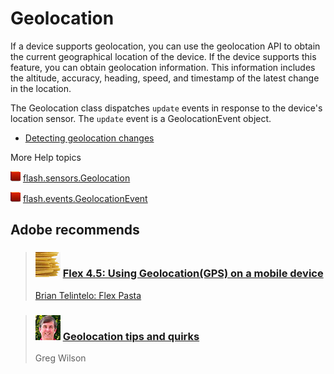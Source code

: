 # Geolocation

If a device supports geolocation, you can use the geolocation API to obtain the
current geographical location of the device. If the device supports this
feature, you can obtain geolocation information. This information includes the
altitude, accuracy, heading, speed, and timestamp of the latest change in the
location.

The Geolocation class dispatches `update` events in response to the device's
location sensor. The `update` event is a GeolocationEvent object.

- [Detecting geolocation changes](./detecting-geolocation-changes.md)

More Help topics

![](../../img/flashplatformLinkIndicator.png)
[flash.sensors.Geolocation](https://help.adobe.com/en_US/FlashPlatform/reference/actionscript/3/flash/sensors/Geolocation.html)

![](../../img/flashplatformLinkIndicator.png)
[flash.events.GeolocationEvent](https://help.adobe.com/en_US/FlashPlatform/reference/actionscript/3/flash/events/GeolocationEvent.html)

## Adobe recommends

> ### ![](../../img/flex_pasta.png) [Flex 4.5: Using Geolocation(GPS) on a mobile device](https://web.archive.org/web/20111213155444/http://www.flexpasta.com/index.php/2011/05/12/flex-45-using-geolocationgps-on-a-mobile-device)
>
> [Brian Telintelo: Flex Pasta](https://web.archive.org/web/20111210014203/http://www.flexpasta.com/)

> ### ![](../../img/gregWilson.png) [Geolocation tips and quirks](https://web.archive.org/web/20130406073319/http://gregsramblings.com/2011/09/08/geolocation-tips-quirks-bugs-flash-actionscript/)
>
> Greg Wilson

